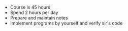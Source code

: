 - Course is 45 hours
- Spend 2 hours per day
- Prepare and maintain notes
- Implement programs by yourself and verify sir's code